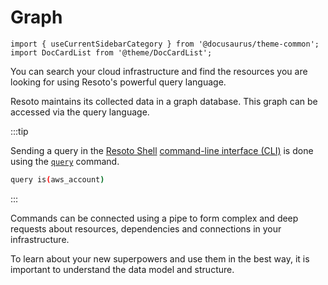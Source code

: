 # Graph

```mdx-code-block
import { useCurrentSidebarCategory } from '@docusaurus/theme-common';
import DocCardList from '@theme/DocCardList';
```

You can search your cloud infrastructure and find the resources you are looking for using Resoto's powerful query language.

Resoto maintains its collected data in a graph database. This graph can be accessed via the query language.

:::tip

Sending a query in the [Resoto Shell](../components/shell.md) [command-line interface (CLI)](../../reference/cli/README.md) is done using the [`query`](../../reference/cli/query/README.md) command.

```bash
query is(aws_account)
```

:::

Commands can be connected using a pipe to form complex and deep requests about resources, dependencies and connections in your infrastructure.

To learn about your new superpowers and use them in the best way, it is important to understand the data model and structure.

<DocCardList items={useCurrentSidebarCategory().items}/>
